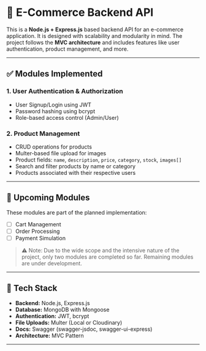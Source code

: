 # 🛒 E-Commerce Backend API

This is a **Node.js + Express.js** based backend API for an e-commerce application. It is designed with scalability and modularity in mind. The project follows the **MVC architecture** and includes features like user authentication, product management, and more.

---

## ✅ Modules Implemented

### 1. **User Authentication & Authorization**
- User Signup/Login using JWT
- Password hashing using bcrypt
- Role-based access control (Admin/User)

### 2. **Product Management**
- CRUD operations for products
- Multer-based file upload for images
- Product fields: `name`, `description`, `price`, `category`, `stock`, `images[]`
- Search and filter products by name or category
- Products associated with their respective users

---

## 📌 Upcoming Modules

These modules are part of the planned implementation:

- [ ] Cart Management  
- [ ] Order Processing  
- [ ] Payment Simulation

> ⚠️ Note: Due to the wide scope and the intensive nature of the project, only two modules are completed so far. Remaining modules are under development.

---

## 🧰 Tech Stack

- **Backend:** Node.js, Express.js  
- **Database:** MongoDB with Mongoose  
- **Authentication:** JWT, bcrypt  
- **File Uploads:** Multer (Local or Cloudinary)  
- **Docs:** Swagger (swagger-jsdoc, swagger-ui-express)  
- **Architecture:** MVC Pattern

---

